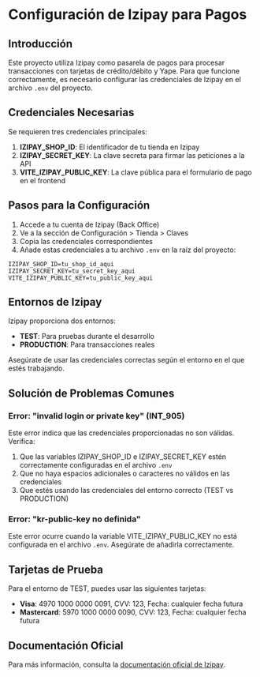 # Configuración de Izipay para Pagos

## Introducción

Este proyecto utiliza Izipay como pasarela de pagos para procesar transacciones con tarjetas de crédito/débito y Yape. Para que funcione correctamente, es necesario configurar las credenciales de Izipay en el archivo `.env` del proyecto.

## Credenciales Necesarias

Se requieren tres credenciales principales:

1. **IZIPAY_SHOP_ID**: El identificador de tu tienda en Izipay
2. **IZIPAY_SECRET_KEY**: La clave secreta para firmar las peticiones a la API
3. **VITE_IZIPAY_PUBLIC_KEY**: La clave pública para el formulario de pago en el frontend

## Pasos para la Configuración

1. Accede a tu cuenta de Izipay (Back Office)
2. Ve a la sección de Configuración > Tienda > Claves
3. Copia las credenciales correspondientes
4. Añade estas credenciales a tu archivo `.env` en la raíz del proyecto:

```
IZIPAY_SHOP_ID=tu_shop_id_aqui
IZIPAY_SECRET_KEY=tu_secret_key_aqui
VITE_IZIPAY_PUBLIC_KEY=tu_public_key_aqui
```

## Entornos de Izipay

Izipay proporciona dos entornos:

- **TEST**: Para pruebas durante el desarrollo
- **PRODUCTION**: Para transacciones reales

Asegúrate de usar las credenciales correctas según el entorno en el que estés trabajando.

## Solución de Problemas Comunes

### Error: "invalid login or private key" (INT_905)

Este error indica que las credenciales proporcionadas no son válidas. Verifica:

1. Que las variables IZIPAY_SHOP_ID e IZIPAY_SECRET_KEY estén correctamente configuradas en el archivo `.env`
2. Que no haya espacios adicionales o caracteres no válidos en las credenciales
3. Que estés usando las credenciales del entorno correcto (TEST vs PRODUCTION)

### Error: "kr-public-key no definida"

Este error ocurre cuando la variable VITE_IZIPAY_PUBLIC_KEY no está configurada en el archivo `.env`. Asegúrate de añadirla correctamente.

## Tarjetas de Prueba

Para el entorno de TEST, puedes usar las siguientes tarjetas:

- **Visa**: 4970 1000 0000 0091, CVV: 123, Fecha: cualquier fecha futura
- **Mastercard**: 5970 1000 0000 0090, CVV: 123, Fecha: cualquier fecha futura

## Documentación Oficial

Para más información, consulta la [documentación oficial de Izipay](https://secure.micuentaweb.pe/doc/es-PE/).